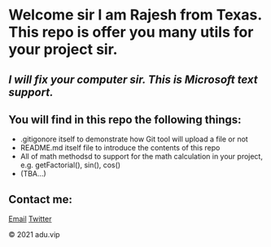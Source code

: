 # Welcome sir I am Rajesh from Texas. This repo is offer you many utils for your project sir.
## _I will fix your computer sir. This is Microsoft text support._
## You will find in this repo the following things:
* .gitigonore itself to demonstrate how Git tool will upload a file or not
* README.md itself file to introduce the contents of this repo
* All of math methodsd to support for the math calculation in your project,
e.g. getFactorial(), sin(), cos()
* (TBA...)

## Contact me:
[Email](dpo@ea.com)  [Twitter](https://google.com)




© 2021 adu.vip